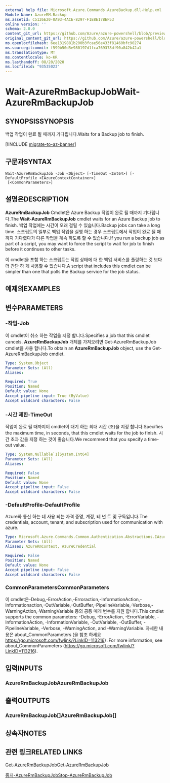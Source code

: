 ```yaml
---
external help file: Microsoft.Azure.Commands.AzureBackup.dll-Help.xml
Module Name: AzureRM.Backup
ms.assetid: C5126E20-0A93-4ACE-8297-F1E8E17BEF53
online version: ''
schema: 2.0.0
content_git_url: https://github.com/Azure/azure-powershell/blob/preview/src/ResourceManager/AzureBackup/Commands.AzureBackup/help/Wait-AzureRmBackupJob.md
original_content_git_url: https://github.com/Azure/azure-powershell/blob/preview/src/ResourceManager/AzureBackup/Commands.AzureBackup/help/Wait-AzureRmBackupJob.md
ms.openlocfilehash: 6ee1319881b200b3fcae56e433f81460bfc90274
ms.sourcegitcommit: f599b50d5e980197d1fca769378df90a842b42a1
ms.translationtype: MT
ms.contentlocale: ko-KR
ms.lasthandoff: 08/20/2020
ms.locfileid: "93535023"
---
```

# <span data-ttu-id="b5aea-101">Wait-AzureRmBackupJob</span><span class="sxs-lookup"><span data-stu-id="b5aea-101">Wait-AzureRmBackupJob</span></span>

## <span data-ttu-id="b5aea-102">SYNOPSIS</span><span class="sxs-lookup"><span data-stu-id="b5aea-102">SYNOPSIS</span></span>
<span data-ttu-id="b5aea-103">백업 작업이 완료 될 때까지 기다립니다.</span><span class="sxs-lookup"><span data-stu-id="b5aea-103">Waits for a Backup job to finish.</span></span>

[!INCLUDE [migrate-to-az-banner](../../includes/migrate-to-az-banner.md)]

## <span data-ttu-id="b5aea-104">구문과</span><span class="sxs-lookup"><span data-stu-id="b5aea-104">SYNTAX</span></span>

```
Wait-AzureRmBackupJob -Job <Object> [-TimeOut <Int64>] [-DefaultProfile <IAzureContextContainer>]
 [<CommonParameters>]
```

## <span data-ttu-id="b5aea-105">설명은</span><span class="sxs-lookup"><span data-stu-id="b5aea-105">DESCRIPTION</span></span>
<span data-ttu-id="b5aea-106">**AzureRmBackupJob** Cmdlet은 Azure Backup 작업이 완료 될 때까지 기다립니다.</span><span class="sxs-lookup"><span data-stu-id="b5aea-106">The **Wait-AzureRmBackupJob** cmdlet waits for an Azure Backup job to finish.</span></span>
<span data-ttu-id="b5aea-107">백업 작업에는 시간이 오래 걸릴 수 있습니다.</span><span class="sxs-lookup"><span data-stu-id="b5aea-107">Backup jobs can take a long time.</span></span>
<span data-ttu-id="b5aea-108">스크립트의 일부로 백업 작업을 실행 하는 경우 스크립트에서 작업이 완료 될 때까지 기다렸다가 다른 작업을 계속 하도록 할 수 있습니다.</span><span class="sxs-lookup"><span data-stu-id="b5aea-108">If you run a backup job as part of a script, you may want to force the script to wait for job to finish before it continues to other tasks.</span></span>

<span data-ttu-id="b5aea-109">이 cmdlet을 포함 하는 스크립트는 작업 상태에 대 한 백업 서비스를 폴링하는 것 보다 더 간단 하 게 사용할 수 있습니다.</span><span class="sxs-lookup"><span data-stu-id="b5aea-109">A script that includes this cmdlet can be simpler than one that polls the Backup service for the job status.</span></span>

## <span data-ttu-id="b5aea-110">예제의</span><span class="sxs-lookup"><span data-stu-id="b5aea-110">EXAMPLES</span></span>

## <span data-ttu-id="b5aea-111">변수</span><span class="sxs-lookup"><span data-stu-id="b5aea-111">PARAMETERS</span></span>

### <span data-ttu-id="b5aea-112">-작업</span><span class="sxs-lookup"><span data-stu-id="b5aea-112">-Job</span></span>
<span data-ttu-id="b5aea-113">이 cmdlet이 취소 하는 작업을 지정 합니다.</span><span class="sxs-lookup"><span data-stu-id="b5aea-113">Specifies a job that this cmdlet cancels.</span></span>
<span data-ttu-id="b5aea-114">**AzureRmBackupJob** 개체를 가져오려면 Get-AzureRmBackupJob cmdlet을 사용 합니다.</span><span class="sxs-lookup"><span data-stu-id="b5aea-114">To obtain an **AzureRmBackupJob** object, use the Get-AzureRmBackupJob cmdlet.</span></span>

```yaml
Type: System.Object
Parameter Sets: (All)
Aliases: 

Required: True
Position: Named
Default value: None
Accept pipeline input: True (ByValue)
Accept wildcard characters: False
```

### <span data-ttu-id="b5aea-115">-시간 제한</span><span class="sxs-lookup"><span data-stu-id="b5aea-115">-TimeOut</span></span>
<span data-ttu-id="b5aea-116">작업이 완료 될 때까지이 cmdlet이 대기 하는 최대 시간 (초)을 지정 합니다.</span><span class="sxs-lookup"><span data-stu-id="b5aea-116">Specifies the maximum time, in seconds, that this cmdlet waits for the job to finish.</span></span>
<span data-ttu-id="b5aea-117">시간 초과 값을 지정 하는 것이 좋습니다.</span><span class="sxs-lookup"><span data-stu-id="b5aea-117">We recommend that you specify a time-out value.</span></span>

```yaml
Type: System.Nullable`1[System.Int64]
Parameter Sets: (All)
Aliases: 

Required: False
Position: Named
Default value: None
Accept pipeline input: False
Accept wildcard characters: False
```

### <span data-ttu-id="b5aea-118">-DefaultProfile</span><span class="sxs-lookup"><span data-stu-id="b5aea-118">-DefaultProfile</span></span>
<span data-ttu-id="b5aea-119">Azure와 통신 하는 데 사용 되는 자격 증명, 계정, 테 넌 트 및 구독입니다.</span><span class="sxs-lookup"><span data-stu-id="b5aea-119">The credentials, account, tenant, and subscription used for communication with azure.</span></span>

```yaml
Type: Microsoft.Azure.Commands.Common.Authentication.Abstractions.IAzureContextContainer
Parameter Sets: (All)
Aliases: AzureRmContext, AzureCredential

Required: False
Position: Named
Default value: None
Accept pipeline input: False
Accept wildcard characters: False
```

### <span data-ttu-id="b5aea-120">CommonParameters</span><span class="sxs-lookup"><span data-stu-id="b5aea-120">CommonParameters</span></span>
<span data-ttu-id="b5aea-121">이 cmdlet은-Debug,-ErrorAction,-Erroraction,-InformationAction,-Informationaction,-OutVariable,-OutBuffer,-PipelineVariable,-Verbose,-WarningAction,-WarningVariable 등의 공통 매개 변수를 지원 합니다.</span><span class="sxs-lookup"><span data-stu-id="b5aea-121">This cmdlet supports the common parameters: -Debug, -ErrorAction, -ErrorVariable, -InformationAction, -InformationVariable, -OutVariable, -OutBuffer, -PipelineVariable, -Verbose, -WarningAction, and -WarningVariable.</span></span> <span data-ttu-id="b5aea-122">자세한 내용은 about_CommonParameters (을 참조 하세요 https://go.microsoft.com/fwlink/?LinkID=113216) .</span><span class="sxs-lookup"><span data-stu-id="b5aea-122">For more information, see about_CommonParameters (https://go.microsoft.com/fwlink/?LinkID=113216).</span></span>

## <span data-ttu-id="b5aea-123">입력</span><span class="sxs-lookup"><span data-stu-id="b5aea-123">INPUTS</span></span>

### <span data-ttu-id="b5aea-124">AzureRmBackupJob</span><span class="sxs-lookup"><span data-stu-id="b5aea-124">AzureRmBackupJob</span></span>

## <span data-ttu-id="b5aea-125">출력</span><span class="sxs-lookup"><span data-stu-id="b5aea-125">OUTPUTS</span></span>

### <span data-ttu-id="b5aea-126">AzureRmBackupJob[]</span><span class="sxs-lookup"><span data-stu-id="b5aea-126">AzureRmBackupJob[]</span></span>

## <span data-ttu-id="b5aea-127">상속자</span><span class="sxs-lookup"><span data-stu-id="b5aea-127">NOTES</span></span>

## <span data-ttu-id="b5aea-128">관련 링크</span><span class="sxs-lookup"><span data-stu-id="b5aea-128">RELATED LINKS</span></span>

[<span data-ttu-id="b5aea-129">Get-AzureRmBackupJob</span><span class="sxs-lookup"><span data-stu-id="b5aea-129">Get-AzureRmBackupJob</span></span>](./Get-AzureRmBackupJob.md)

[<span data-ttu-id="b5aea-130">중지-AzureRmBackupJob</span><span class="sxs-lookup"><span data-stu-id="b5aea-130">Stop-AzureRmBackupJob</span></span>](./Stop-AzureRmBackupJob.md)


